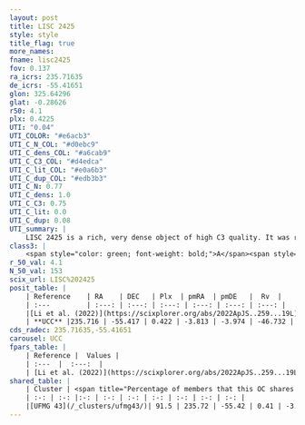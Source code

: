 ```yaml
---
layout: post
title: LISC 2425
style: style
title_flag: true
more_names: 
fname: lisc2425
fov: 0.137
ra_icrs: 235.71635
de_icrs: -55.41651
glon: 325.64296
glat: -0.28626
r50: 4.1
plx: 0.4225
UTI: "0.04"
UTI_COLOR: "#e6acb3"
UTI_C_N_COL: "#d0ebc9"
UTI_C_dens_COL: "#a6cab9"
UTI_C_C3_COL: "#d4edca"
UTI_C_lit_COL: "#e0a6b3"
UTI_C_dup_COL: "#edb3b3"
UTI_C_N: 0.77
UTI_C_dens: 1.0
UTI_C_C3: 0.75
UTI_C_lit: 0.0
UTI_C_dup: 0.08
UTI_summary: |
    LISC 2425 is a rich, very dense object of high C3 quality. It was recently reported in the literature.<br><br><span style="color: #99180f; font-weight: bold;">Warning: </span>This is very likely a duplicate object, which shares a large percentage of members with at least one previously reported entry.
class3: |
    <span style="color: green; font-weight: bold;">A</span><span style="color: #FFC300; font-weight: bold;">B</span>
r_50_val: 4.1
N_50_val: 153
scix_url: LISC%202425
posit_table: |
    | Reference    | RA    | DEC   | Plx  | pmRA  | pmDE   |  Rv  |
    | :---         | :---: | :---: | :---: | :---: | :---: | :---: |
    |[Li et al. (2022)](https://scixplorer.org/abs/2022ApJS..259...19L) | 235.721 | -55.402 | 0.434 | -3.812 | -3.978 | -- |
    | **UCC** |235.716 | -55.417 | 0.422 | -3.813 | -3.974 | -46.732 | 
cds_radec: 235.71635,-55.41651
carousel: UCC
fpars_table: |
    | Reference |  Values |
    | :---  |  :---:  |
    | [Li et al. (2022)](https://scixplorer.org/abs/2022ApJS..259...19L) | `E(V-I)=1.49, m-M=10.4, Age=0.9, Z=0.0003, fbin=0.53` |
shared_table: |
    | Cluster | <span title="Percentage of members that this OC shares with the ones listed">%</span>   | RA   | DEC   | Plx   | pmRA  | pmDE  | Rv | UTI |
    | :-: | :-: |:-: | :-: | :-: | :-: | :-: | :-: | :-: |
    |[UFMG 43](/_clusters/ufmg43/)| 91.5 | 235.72 | -55.42 | 0.41 | -3.83 | -3.95 | -46.73 |0.67 |
---
```

